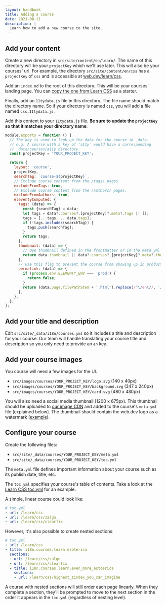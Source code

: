 ```yaml
---
layout: handbook
title: Adding a course
date: 2021-08-11
description: |
  Learn how to add a new course to the site.
---
```


## Add your content

Create a new directory in `src/site/content/en/learn/`. The name of this
directory will be your `projectKey` which we'll use later. This will also be
your courses' url. For example, the directory `src/site/content/en/css` has a
`projectKey` of `css` and is accessible at [web.dev/learn/css](https://web.dev/learn/css).

Add an `index.md` to the root of this directory. This will be your courses'
landing page. You can [copy the one from Learn CSS](https://github.com/GoogleChrome/web.dev/blob/main/src/site/content/en/learn/css/index.md) as a starter.

Finally, add an `11tydata.js` file in this directory. The file name should match
the directory name. So if your directory is named `css`, you will add a file
named `css.11tydata.js`.

Add this content to your `11tydata.js` file. **Be sure to update the
`projectKey` so that it matches your directory name**:

```js
module.exports = function () {
  // The key is used to look up the data for the course in _data.
  // e.g. A course with a key of 'a11y' would have a corresponding
  // _data/courses/a11y directory.
  const projectKey = 'YOUR_PROJECT_KEY';

  return {
    layout: 'course',
    projectKey,
    searchTag: `course-${projectKey}`,
    // Exclude course content from the /tags/ pages.
    excludeFromTags: true,
    // Exclude course content from the /authors/ pages.
    excludeFromAuthors: true,
    eleventyComputed: {
      tags: (data) => {
        const {searchTag} = data;
        let tags = data?.courses?.[projectKey]?.meta?.tags || [];
        tags = [...tags, ...data.tags];
        if (!tags.includes(searchTag)) {
          tags.push(searchTag);
        }
        return tags;
      },
      thumbnail: (data) => {
        // Use thumbnail defined in the frontmatter or in the meta.yml file.
        return data.thumbnail || data?.courses?.[projectKey]?.meta?.thumbnail;
      },
      // Use this flag to prevent the course from showing up in production.
      permalink: (data) => {
        if (process.env.ELEVENTY_ENV === 'prod') {
          return false;
        }
        return (data.page.filePathStem + '.html').replace(/^\/en\//, '/');
      },
    },
  };
};
```

## Add your title and description

Edit `src/site/_data/i18n/courses.yml` so it includes a title and description
for your course. Our team will handle translating your course title and
description so you only need to provide an `en` key.

## Add your course images

You course will need a few images for the UI.

- `src/images/courses/YOUR_PROJECT_KEY/logo.svg` (140 x 40px)
- `src/images/courses/YOUR_PROJECT_KEY/background.svg` (347 x 240px)
- `src/images/courses/YOUR_PROJECT_KEY/card.svg` (480 x 480px)

You will also need a social media thumbnail (1200 x 675px). This thumbnail
should be uploaded to [our image CDN](/markup-media/#using-the-images-cdn) and
added to the course's `meta.yml` file (explained below). The thumbnail should
contain the web.dev logo as a watermark ([example](https://web-dev.imgix.net/image/foR0vJZKULb5AGJExlazy1xYDgI2/VmeHSQWK5LExsQQ0gUxh.svg?auto=format&fit=max&w=1200&fm=auto)).

## Configure your course

Create the following files:

- `src/site/_data/courses/YOUR_PROJECT_KEY/meta.yml`
- `src/site/_data/courses/YOUR_PROJECT_KEY/toc.yml`

The `meta.yml` file defines important information about your course such as its
publish date, title, etc.

The `toc.yml` specifies your course's table of contents. Take a look at the
[Learn CSS toc.yml](https://github.com/GoogleChrome/web.dev/blob/main/src/site/_data/courses/css/toc.yml) for an example.

A simple, linear course could look like:

```yaml
# toc.yml
- url: /learn/css
- url: /learn/css/zalgo
- url: /learn/css/clearfix
```

However, it's also possible to create nested sections:

```yaml
# toc.yml
- url: /learn/css
- title: i18n.courses.learn.esoterica
  sections:
  - url: /learn/css/zalgo
  - url: /learn/css/clearfix
  - title: i18n.courses.learn.even_more_estoerica
    sections:
    - url: /learn/css/highest_zindex_you_can_imagine
```

A course with nested sections will still order each page linearly.
When they complete a section, they'll be prompted to move to the next section in the order it appears in the `toc.yml` (regardless of nesting level).
